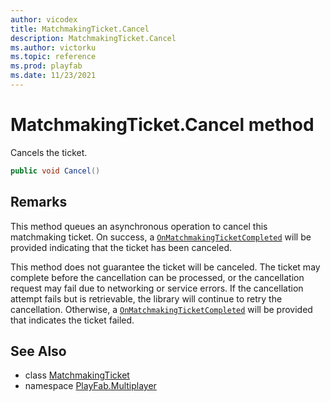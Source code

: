 ```yaml
---
author: vicodex
title: MatchmakingTicket.Cancel
description: MatchmakingTicket.Cancel
ms.author: victorku
ms.topic: reference
ms.prod: playfab
ms.date: 11/23/2021
---
```


# MatchmakingTicket.Cancel method

Cancels the ticket.

```csharp
public void Cancel()
```

## Remarks

This method queues an asynchronous operation to cancel this matchmaking ticket. On success, a [`OnMatchmakingTicketCompleted`](../PlayFabMultiplayer/OnMatchmakingTicketCompleted.md) will be provided indicating that the ticket has been canceled.

This method does not guarantee the ticket will be canceled. The ticket may complete before the cancellation can be processed, or the cancellation request may fail due to networking or service errors. If the cancellation attempt fails but is retrievable, the library will continue to retry the cancellation. Otherwise, a [`OnMatchmakingTicketCompleted`](../PlayFabMultiplayer/OnMatchmakingTicketCompleted.md) will be provided that indicates the ticket failed.

## See Also

* class [MatchmakingTicket](../MatchmakingTicket.md)
* namespace [PlayFab.Multiplayer](../../PlayFabMultiplayerSDK.md)
